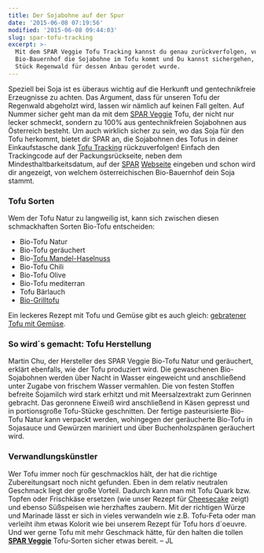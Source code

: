 ```yaml
---
title: Der Sojabohne auf der Spur
date: '2015-06-08 07:19:56'
modified: '2015-06-08 09:44:03'
slug: spar-tofu-tracking
excerpt: >-
  Mit dem SPAR Veggie Tofu Tracking kannst du genau zurückverfolgen, von welchem
  Bio-Bauernhof die Sojabohne im Tofu kommt und Du kannst sichergehen, dass kein
  Stück Regenwald für dessen Anbau gerodet wurde.
---
```


Speziell bei Soja ist es überaus wichtig auf die Herkunft und gentechnikfreie Erzeugnisse zu achten. Das Argument, dass für unseren Tofu der Regenwald abgeholzt wird, lassen wir nämlich auf keinen Fall gelten. Auf Nummer sicher geht man da mit dem [SPAR Veggie](http://www.spar.at/de_AT/index/spar-marken/SPAR_Veggie.html?utm_medium=banner&utm_campaign=veggie2015&utm_source=veganblatt.com&utm_content=artikellink2veggie) Tofu, der nicht nur lecker schmeckt, sondern zu 100% aus gentechnikfreien Sojabohnen aus Österreich besteht. Um auch wirklich sicher zu sein, wo das Soja für den Tofu herkommt, bietet dir SPAR an, die Sojabohnen des Tofus in deiner Einkaufstasche dank [Tofu Tracking](http://www.spar.at/de_AT/index/spar-marken/SPAR_Veggie/TofuTracking.html) rückzuverfolgen! Einfach den Trackingcode auf der Packungsrückseite, neben dem Mindesthaltbarkeitsdatum, auf der [SPAR](http://www.spar.at/de_AT/index/spar-marken/SPAR_Veggie/TofuTracking.html) [Webseite](http://www.spar.at/de_AT/index/spar-marken/SPAR_Veggie/TofuTracking.html) eingeben und schon wird dir angezeigt, von welchem österreichischen Bio-Bauernhof dein Soja stammt.

### Tofu Sorten

Wem der Tofu Natur zu langweilig ist, kann sich zwischen diesen schmackhaften Sorten Bio-Tofu entscheiden:

*   Bio-Tofu Natur
*   Bio-Tofu geräuchert
*   Bio-[Tofu Mandel-Haselnuss](http://www.spar.at/de_AT/index/spar-marken/SPAR_Veggie/Produkte/VeggieProdukte/11_food/07_grundnahrung_convenience/spar_veg_bio-tofumandnus200g_2423210.html)
*   Bio-Tofu Chili
*   Bio-Tofu Olive
*   Bio-Tofu mediterran
*   Tofu Bärlauch
*   [Bio-Grilltofu](http://www.spar.at/de_AT/index/spar-marken/SPAR_Veggie/Produkte/VeggieProdukte/11_food/07_grundnahrung_convenience/spar_veggie_biogrilltofu200g_2020000435013.html)

Ein leckeres Rezept mit Tofu und Gemüse gibt es auch gleich: [gebratener Tofu mit Gemüse](http://www.spar.at/de_AT/index/rezepte/hauptspeise/gebratener_tofu_mitgemuese-676.html).

### So wird´s gemacht: Tofu Herstellung

Martin Chu, der Hersteller des SPAR Veggie Bio-Tofu Natur und geräuchert, erklärt ebenfalls, wie der Tofu produziert wird. Die gewaschenen Bio-Sojabohnen werden über Nacht in Wasser eingeweicht und anschließend unter Zugabe von frischem Wasser vermahlen. Die von festen Stoffen befreite Sojamilch wird stark erhitzt und mit Meersalzextrakt zum Gerinnen gebracht. Das geronnene Eiweiß wird anschließend in Käsen gepresst und in portionsgroße Tofu-Stücke geschnitten. Der fertige pasteurisierte Bio-Tofu Natur kann verpackt werden, wohingegen der geräucherte Bio-Tofu in Sojasauce und Gewürzen mariniert und über Buchenholzspänen geräuchert wird.

### Verwandlungskünstler

Wer Tofu immer noch für geschmacklos hält, der hat die richtige Zubereitungsart noch nicht gefunden. Eben in dem relativ neutralen Geschmack liegt der große Vorteil. Dadurch kann man mit Tofu Quark bzw. Topfen oder Frischkäse ersetzen (wie unser Rezept für [Cheesecake](https://www.veganblatt.com/strawberry-cheesecake) zeigt) und ebenso Süßspeisen wie herzhaftes zaubern. Mit der richtigen Würze und Marinade lässt er sich in vieles verwandeln wie z.B. Tofu-Feta oder man verleiht ihm etwas Kolorit wie bei unserem Rezept für Tofu hors d´oeuvre. Und wer gerne Tofu mit mehr Geschmack hätte, für den halten die tollen **[SPAR Veggie](http://www.spar.at/de_AT/index/spar-marken/SPAR_Veggie.html?utm_medium=banner&utm_campaign=veggie2015&utm_source=veganblatt.com&utm_content=artikellink2veggie)** Tofu-Sorten sicher etwas bereit. [<!-- Image removed (no copyright): tofu-rezepte-640x192.jpg -->](https://www.veganblatt.com/i/tofu-rezepte.jpg) – JL
